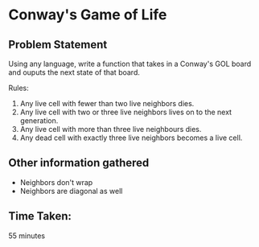 # Conway's Game of Life

## Problem Statement
Using any language, write a function that takes in a Conway's GOL board
and ouputs the next state of that board.

Rules:
1. Any live cell with fewer than two live neighbors dies.
2. Any live cell with two or three live neighbors lives on to the next generation.
3. Any live cell with more than three live neighbours dies.
4. Any dead cell with exactly three live neighbors becomes a live cell.


## Other information gathered
* Neighbors don't wrap
* Neighbors are diagonal as well

## Time Taken:
55 minutes
